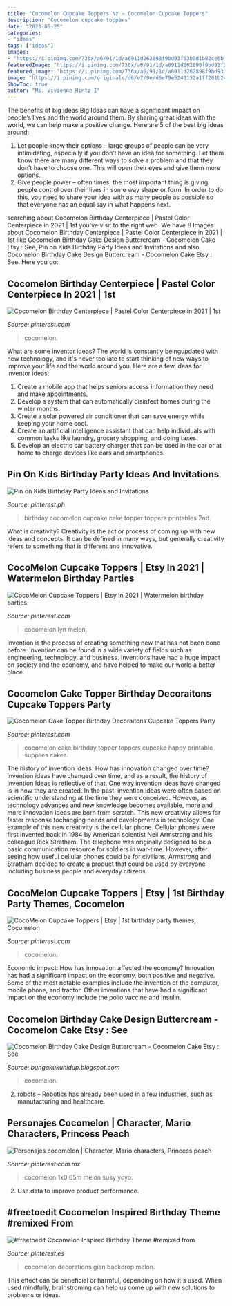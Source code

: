 ```yaml
---
title: "Cocomelon Cupcake Toppers Nz ~ Cocomelon Cupcake Toppers"
description: "Cocomelon cupcake toppers"
date: "2023-05-25"
categories:
- "ideas"
tags: ["ideas"]
images:
- "https://i.pinimg.com/736x/a6/91/1d/a6911d262898f9bd93f53b9d1b82ce6b.jpg"
featuredImage: "https://i.pinimg.com/736x/a6/91/1d/a6911d262898f9bd93f53b9d1b82ce6b.jpg"
featured_image: "https://i.pinimg.com/736x/a6/91/1d/a6911d262898f9bd93f53b9d1b82ce6b.jpg"
image: "https://i.pinimg.com/originals/d6/e7/9e/d6e79e5240152a1ff201b24585f7028e.jpg"
ShowToc: true
author: "Ms. Vivienne Hintz I"
---
```



The benefits of big ideas
Big Ideas can have a significant impact on people’s lives and the world around them. By sharing great ideas with the world, we can help make a positive change. Here are 5 of the best big ideas around: 
1. Let people know their options – large groups of people can be very intimidating, especially if you don’t have an idea for something. Let them know there are many different ways to solve a problem and that they don’t have to choose one. This will open their eyes and give them more options. 
2. Give people power – often times, the most important thing is giving people control over their lives in some way shape or form. In order to do this, you need to share your idea with as many people as possible so that everyone has an equal say in what happens next. 

	

		
searching about Cocomelon Birthday Centerpiece | Pastel Color Centerpiece in 2021 | 1st you've visit to the right web. We have 8 Images about Cocomelon Birthday Centerpiece | Pastel Color Centerpiece in 2021 | 1st like Cocomelon Birthday Cake Design Buttercream - Cocomelon Cake Etsy : See, Pin on Kids Birthday Party Ideas and Invitations and also Cocomelon Birthday Cake Design Buttercream - Cocomelon Cake Etsy : See. Here you go:
		
    
## Cocomelon Birthday Centerpiece | Pastel Color Centerpiece In 2021 | 1st

<img loading=lazy src="https://i.pinimg.com/736x/05/fb/45/05fb4504719788a040d70b77174e2d62.jpg" onerror="this.onerror=null;this.src='https://tse3.mm.bing.net/th?id=OIP.i0wK_0PjMv9-HsFxO0LmcwHaJ3&amp;pid=15.1';" alt="Cocomelon Birthday Centerpiece | Pastel Color Centerpiece in 2021 | 1st">

_Source: pinterest.com_

>cocomelon. 

	

What are some inventor ideas?
The world is constantly beingupdated with new technology, and it's never too late to start thinking of new ways to improve your life and the world around you. Here are a few ideas for inventor ideas: 
1. Create a mobile app that helps seniors access information they need and make appointments. 
2. Develop a system that can automatically disinfect homes during the winter months. 
3. Create a solar powered air conditioner that can save energy while keeping your home cool. 
4. Create an artificial intelligence assistant that can help individuals with common tasks like laundry, grocery shopping, and doing taxes. 
5. Develop an electric car battery charger that can be used in the car or at home to charge devices like cars and smartphones.

    
## Pin On Kids Birthday Party Ideas And Invitations

<img loading=lazy src="https://i.pinimg.com/originals/6c/d4/43/6cd443e3a5a140d35cdda1555978a164.jpg" onerror="this.onerror=null;this.src='https://tse2.mm.bing.net/th?id=OIP.JN-RmxVtrhLQWuJvxkuN8gHaKk&amp;pid=15.1';" alt="Pin on Kids Birthday Party Ideas and Invitations">

_Source: pinterest.ph_

>birthday cocomelon cupcake cake topper toppers printables 2nd. 

	

What is creativity?
Creativity is the act or process of coming up with new ideas and concepts. It can be defined in many ways, but generally creativity refers to something that is different and innovative.

    
## CocoMelon Cupcake Toppers | Etsy In 2021 | Watermelon Birthday Parties

<img loading=lazy src="https://i.pinimg.com/736x/a6/91/1d/a6911d262898f9bd93f53b9d1b82ce6b.jpg" onerror="this.onerror=null;this.src='https://tse2.mm.bing.net/th?id=OIP.1MtpGOiu2k0J4qpmemqO7QHaHa&amp;pid=15.1';" alt="CocoMelon Cupcake Toppers | Etsy in 2021 | Watermelon birthday parties">

_Source: pinterest.com_

>cocomelon lyn melon. 

	

Invention is the process of creating something new that has not been done before. Invention can be found in a wide variety of fields such as engineering, technology, and business. Inventions have had a huge impact on society and the economy, and have helped to make our world a better place.

    
## Cocomelon Cake Topper Birthday Decoraitons Cupcake Toppers Party

<img loading=lazy src="https://i.pinimg.com/originals/08/74/39/0874390e37da20d9ba3d955e2bea5032.jpg" onerror="this.onerror=null;this.src='https://tse1.mm.bing.net/th?id=OIP.xon81sCtDlKp2B8LFnopGAAAAA&amp;pid=15.1';" alt="Cocomelon Cake Topper Birthday Decoraitons Cupcake Toppers Party">

_Source: pinterest.com_

>cocomelon cake birthday topper toppers cupcake happy printable supplies cakes. 

	

The history of invention ideas: How has innovation changed over time?
Invention ideas have changed over time, and as a result, the history of Invention Ideas is reflective of that. One way invention ideas have changed is in how they are created.  In the past, invention ideas were often based on scientific understanding at the time they were conceived. However, as technology advances and new knowledge becomes available, more and more innovation ideas are born from scratch. This new creativity allows for faster response tochanging needs and developments in technology.
One example of this new creativity is the cellular phone. Cellular phones were first invented back in 1984 by American scientist Neil Armstrong and his colleague Rick Stratham. The telephone was originally designed to be a basic communication resource for soldiers in war-time. However, after seeing how useful cellular phones could be for civilians, Armstrong and Stratham decided to create a product that could be used by everyone including business people and everyday citizens.

    
## CocoMelon Cupcake Toppers | Etsy | 1st Birthday Party Themes, Cocomelon

<img loading=lazy src="https://i.pinimg.com/736x/37/6d/12/376d12f589f274b8f0091080edb68407.jpg" onerror="this.onerror=null;this.src='https://tse2.mm.bing.net/th?id=OIP.CeoNSvLGjkZpZUr_3XslJwHaFj&amp;pid=15.1';" alt="CocoMelon Cupcake Toppers | Etsy | 1st birthday party themes, Cocomelon">

_Source: pinterest.com_

>cocomelon. 

	

Economic impact: How has innovation affected the economy?
Innovation has had a significant impact on the economy, both positive and negative. Some of the most notable examples include the invention of the computer, mobile phone, and tractor. Other inventions that have had a significant impact on the economy include the polio vaccine and insulin.

    
## Cocomelon Birthday Cake Design Buttercream - Cocomelon Cake Etsy : See

<img loading=lazy src="https://i.pinimg.com/originals/d6/e7/9e/d6e79e5240152a1ff201b24585f7028e.jpg" onerror="this.onerror=null;this.src='https://tse1.mm.bing.net/th?id=OIP.Njhje3jsI6xTnVDZ-2QAUwHaLF&amp;pid=15.1';" alt="Cocomelon Birthday Cake Design Buttercream - Cocomelon Cake Etsy : See">

_Source: bungakukuhidup.blogspot.com_

>cocomelon. 

	

2. robots – Robotics has already been used in a few industries, such as manufacturing and healthcare.

    
## Personajes Cocomelon | Character, Mario Characters, Princess Peach

<img loading=lazy src="https://i.pinimg.com/736x/4c/8e/9e/4c8e9e5b63f359fd60e14e48e43d5bc7.jpg" onerror="this.onerror=null;this.src='https://tse2.mm.bing.net/th?id=OIP.xVK70TpM5S2itgvAUwMBEQHaEK&amp;pid=15.1';" alt="Personajes cocomelon | Character, Mario characters, Princess peach">

_Source: pinterest.com.mx_

>cocomelon 1x0 65m melon susy yoyo. 

	

2. Use data to improve product performance.

    
## #freetoedit Cocomelon Inspired Birthday Theme #remixed From

<img loading=lazy src="https://i.pinimg.com/originals/c0/75/69/c075696e66f9244a2ae8d2530234f5c0.jpg" onerror="this.onerror=null;this.src='https://tse1.mm.bing.net/th?id=OIP.15OFA6dRCgLxa5nlYfoFFAHaJ3&amp;pid=15.1';" alt="#freetoedit Cocomelon Inspired Birthday Theme #remixed from">

_Source: pinterest.es_

>cocomelon decorations gian backdrop melon. 

	

This effect can be beneficial or harmful, depending on how it's used. When used mindfully, brainstroming can help us come up with new solutions to problems or ideas.


